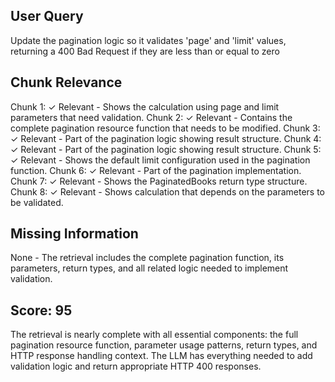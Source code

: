 ## User Query
Update the pagination logic so it validates 'page' and 'limit' values, returning a 400 Bad Request if they are less than or equal to zero

## Chunk Relevance
Chunk 1: ✓ Relevant - Shows the calculation using page and limit parameters that need validation.
Chunk 2: ✓ Relevant - Contains the complete pagination resource function that needs to be modified.
Chunk 3: ✓ Relevant - Part of the pagination logic showing result structure.
Chunk 4: ✓ Relevant - Part of the pagination logic showing result structure.
Chunk 5: ✓ Relevant - Shows the default limit configuration used in the pagination function.
Chunk 6: ✓ Relevant - Part of the pagination implementation.
Chunk 7: ✓ Relevant - Shows the PaginatedBooks return type structure.
Chunk 8: ✓ Relevant - Shows calculation that depends on the parameters to be validated.

## Missing Information
None - The retrieval includes the complete pagination function, its parameters, return types, and all related logic needed to implement validation.

## Score: 95

The retrieval is nearly complete with all essential components: the full pagination resource function, parameter usage patterns, return types, and HTTP response handling context. The LLM has everything needed to add validation logic and return appropriate HTTP 400 responses.
